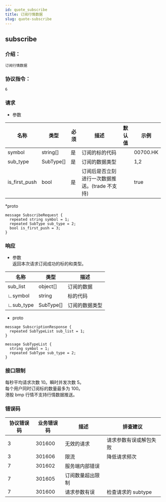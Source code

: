 ```yaml
---
id: quote_subscribe
title: 订阅行情数据
slug: quote-subscribe
---
```


## subscribe

### 介绍：
    订阅行情数据
### 协议指令：
    6
### 请求
* 参数

| 名称 | 类型   | 必须  | 描述      |  默认值  |  示例   |
|-------|-------|-----|---------|-----|----|
| symbol | string[]   | 是  | 订阅的标的代码  | | 00700.HK|
| sub_type | SubType[] | 是 | 订阅的数据类型 | | 1,2|
| is_first_push | bool | 是 | 订阅后是否立刻进行一次数据推送。(trade 不支持)| | true|

*proto
```
message SubscribeRequest {
  repeated string symbol = 1;
  repeated SubType sub_type = 2;
  bool is_first_push = 3;
}
```

### 响应
* 参数    
返回本次请求订阅成功的标的和类型。

| 名称 | 类型   | 描述  | 
|-------|-------|-----|
|sub_list|object[]| 订阅的数据 |
|∟symbol|string| 标的代码 |
|∟sub_type|SubType[]| 订阅的数据类型 |

* proto
```
message SubscriptionResponse {
  repeated SubTypeList sub_list = 1;
}

message SubTypeList {
  string symbol = 1;
  repeated SubType sub_type = 2;
}
```
### 接口限制
每秒平均请求次数 10。瞬时并发次数 5。    
每个用户同时订阅标的数量最多为 100。    
港股 bmp 行情不支持行情数据推送。

### 错误码

| 协议错误码 | 业务错误码   | 描述  | 排查建议 |
|-------|-------|-----|----|
|3 | 301600| 无效的请求 | 请求参数有误或解包失败 |
|3 | 301606| 限流 | 降低请求频次 |
|7 | 301602| 服务端内部错误 ||
|7 | 301605| 订阅数量超出限制 ||
|7 | 301600| 请求参数有误 | 检查请求的 subtype|


